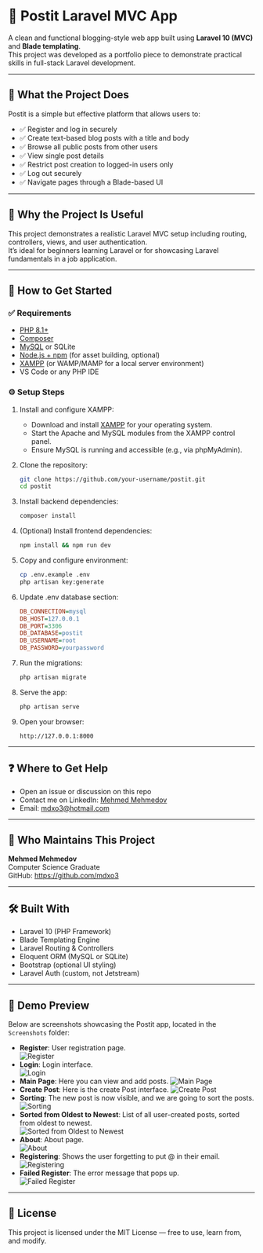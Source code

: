 # 📝 Postit Laravel MVC App

A clean and functional blogging-style web app built using **Laravel 10 (MVC)** and **Blade templating**.  
This project was developed as a portfolio piece to demonstrate practical skills in full-stack Laravel development.

---

## 📌 What the Project Does

Postit is a simple but effective platform that allows users to:

- ✅ Register and log in securely  
- ✅ Create text-based blog posts with a title and body  
- ✅ Browse all public posts from other users  
- ✅ View single post details  
- ✅ Restrict post creation to logged-in users only  
- ✅ Log out securely  
- ✅ Navigate pages through a Blade-based UI  

---

## 🌟 Why the Project Is Useful

This project demonstrates a realistic Laravel MVC setup including routing, controllers, views, and user authentication.  
It’s ideal for beginners learning Laravel or for showcasing Laravel fundamentals in a job application.

---

## 🚀 How to Get Started

### ✅ Requirements

- [PHP 8.1+](https://www.php.net/downloads)
- [Composer](https://getcomposer.org/)
- [MySQL](https://www.mysql.com/) or SQLite
- [Node.js + npm](https://nodejs.org/) (for asset building, optional)
- [XAMPP](https://www.apachefriends.org/) (or WAMP/MAMP for a local server environment)
- VS Code or any PHP IDE

### ⚙️ Setup Steps

1. Install and configure XAMPP:
   - Download and install [XAMPP](https://www.apachefriends.org/) for your operating system.
   - Start the Apache and MySQL modules from the XAMPP control panel.
   - Ensure MySQL is running and accessible (e.g., via phpMyAdmin).

2. Clone the repository:
   ```bash
   git clone https://github.com/your-username/postit.git
   cd postit
   ```

3. Install backend dependencies:
   ```bash
   composer install
   ```

4. (Optional) Install frontend dependencies:
   ```bash
   npm install && npm run dev
   ```

5. Copy and configure environment:
   ```bash
   cp .env.example .env
   php artisan key:generate
   ```

6. Update .env database section:
   ```ini
   DB_CONNECTION=mysql
   DB_HOST=127.0.0.1
   DB_PORT=3306
   DB_DATABASE=postit
   DB_USERNAME=root
   DB_PASSWORD=yourpassword
   ```

7. Run the migrations:
   ```bash
   php artisan migrate
   ```

8. Serve the app:
   ```bash
   php artisan serve
   ```

9. Open your browser:
   ```
   http://127.0.0.1:8000
   ```

---

## ❓ Where to Get Help

- Open an issue or discussion on this repo
- Contact me on LinkedIn: [Mehmed Mehmedov](https://linkedin.com/in/mdxo3)
- Email: mdxo3@hotmail.com

---

## 👥 Who Maintains This Project

**Mehmed Mehmedov**  
Computer Science Graduate  
GitHub: https://github.com/mdxo3

---

## 🛠️ Built With

- Laravel 10 (PHP Framework)
- Blade Templating Engine
- Laravel Routing & Controllers
- Eloquent ORM (MySQL or SQLite)
- Bootstrap (optional UI styling)
- Laravel Auth (custom, not Jetstream)

---

## 📸 Demo Preview

Below are screenshots showcasing the Postit app, located in the `Screenshots` folder:

- **Register**: User registration page.  
  ![Register](Screenshots/register.png)
- **Login**: Login interface.  
  ![Login](Screenshots/login.png)
- **Main Page**: Here you can view and add posts. 
  ![Main Page](Screenshots/main_page.png)
- **Create Post**: Here is the create Post interface.
  ![Create Post](Screenshots/create_post.png)
- **Sorting**: The new post is now visible, and we are going to sort the posts.  
  ![Sorting](Screenshots/sorting.png)
- **Sorted from Oldest to Newest**: List of all user-created posts, sorted from oldest to newest.  
  ![Sorted from Oldest to Newest](Screenshots/sorted_from_oldest_to_newest.png)
- **About**: About page.  
  ![About](Screenshots/about.png)
- **Registering**: Shows the user forgetting to put @ in their email.  
  ![Registering](Screenshots/registering.png)
- **Failed Register**: The error message that pops up.  
  ![Failed Register](Screenshots/failed_register.png)

---

## 📜 License

This project is licensed under the MIT License — free to use, learn from, and modify.
